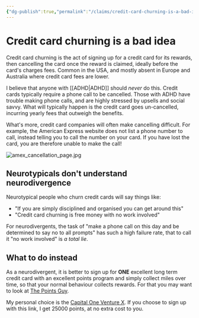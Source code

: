 ```yaml
---
{"dg-publish":true,"permalink":"/claims/credit-card-churning-is-a-bad-idea/","tags":["claim"]}
---
```


# Credit card churning is a bad idea

Credit card churning is the act of signing up for a credit card for its rewards, then cancelling the card once the reward is claimed, ideally before the card's charges fees. Common in the USA, and mostly absent in Europe and Australia where credit card fees are lower. 

I believe that anyone with [[ADHD\|ADHD]] should *never* do this. Credit cards typically require a phone call to be cancelled. Those with ADHD have trouble making phone calls, and are highly stressed by upsells and social savvy. What will typically happen is the credit card goes un-cancelled, incurring yearly fees that outweigh the benefits.

What's more, credit card companies will often make cancelling difficult. For example, the American Express website does not list a phone number to call, instead telling you to call the number on your card. If you have lost the card, you are therefore unable to make the call!

![amex_cancellation_page.jpg](/img/user/Embeds/amex_cancellation_page.jpg)

## Neurotypicals don't understand neurodivergence

Neurotypical people who churn credit cards will  say things like:

- "If you are simply disciplined and organised you can get around this"
- "Credit card churning is free money with no work involved" 

For neurodivergents, the task of "make a phone call on this day and be determined to say no to all prompts" has such a high failure rate, that to call it "no work involved" is *a total lie*.

## What to do instead

As a neurodivergent, it is better to sign up for **ONE** excellent long term credit card with an excellent points program and simply collect miles over time, so that your normal behaviour collects rewards. For that you may want to look at [The Points Guy](https://thepointsguy.com/).

My personal choice is the [Capital One Venture X](https://capital.one/41nCiBj).  If you choose to sign up with this link, I get 25000 points, at no extra cost to you.
